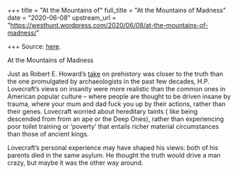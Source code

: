 +++
title = "At the Mountains of"
full_title = "At the Mountains of Madness"
date = "2020-06-08"
upstream_url = "https://westhunt.wordpress.com/2020/06/08/at-the-mountains-of-madness/"

+++
Source: [here](https://westhunt.wordpress.com/2020/06/08/at-the-mountains-of-madness/).

At the Mountains of Madness

Just as Robert E. Howard’s
[take](https://westhunt.wordpress.com/2012/01/20/the-hyborian-age/) on
prehistory was closer to the truth than the one promulgated by
archaeologists in the past few decades, H.P. Lovecraft’s views on
insanity were more realistic than the common ones in American popular
culture – where people are thought to be driven insane by trauma, where
your mum and dad fuck you up by their actions, rather than their genes.
Lovecraft worried about hereditary taints ( like being descended from
from an ape or the Deep Ones), rather than experiencing poor toilet
training or ‘poverty’ that entails richer material circumstances than
those of ancient kings.

Lovecraft’s personal experience may have shaped his views: both of his
parents died in the same asylum. He thought the truth would drive a man
crazy, but maybe it was the other way around.

